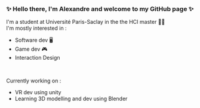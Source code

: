 ### ✨ Hello there, I'm Alexandre and welcome to my GitHub page ✨

I'm a student at Université Paris-Saclay in the the HCI master 👨‍💻
<br>
I'm mostly interested in : 
<br>
- Software dev 🖥
- Game dev 🎮
- Interaction Design
<br>

Currently working on : 
- VR dev using unity
- Learning 3D modelling and dev using Blender
